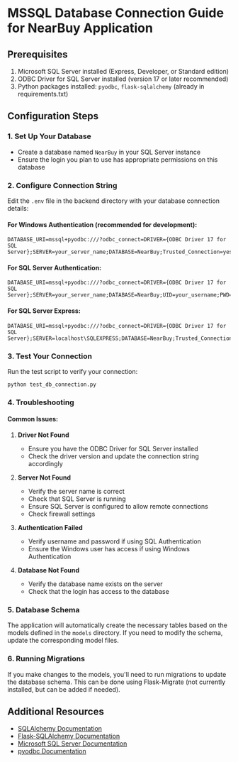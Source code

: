 # MSSQL Database Connection Guide for NearBuy Application

## Prerequisites

1. Microsoft SQL Server installed (Express, Developer, or Standard edition)
2. ODBC Driver for SQL Server installed (version 17 or later recommended)
3. Python packages installed: `pyodbc`, `flask-sqlalchemy` (already in requirements.txt)

## Configuration Steps

### 1. Set Up Your Database

- Create a database named `NearBuy` in your SQL Server instance
- Ensure the login you plan to use has appropriate permissions on this database

### 2. Configure Connection String

Edit the `.env` file in the backend directory with your database connection details:

#### For Windows Authentication (recommended for development):

```
DATABASE_URI=mssql+pyodbc:///?odbc_connect=DRIVER={ODBC Driver 17 for SQL Server};SERVER=your_server_name;DATABASE=NearBuy;Trusted_Connection=yes
```

#### For SQL Server Authentication:

```
DATABASE_URI=mssql+pyodbc:///?odbc_connect=DRIVER={ODBC Driver 17 for SQL Server};SERVER=your_server_name;DATABASE=NearBuy;UID=your_username;PWD=your_password
```

#### For SQL Server Express:

```
DATABASE_URI=mssql+pyodbc:///?odbc_connect=DRIVER={ODBC Driver 17 for SQL Server};SERVER=localhost\SQLEXPRESS;DATABASE=NearBuy;Trusted_Connection=yes
```

### 3. Test Your Connection

Run the test script to verify your connection:

```
python test_db_connection.py
```

### 4. Troubleshooting

#### Common Issues:

1. **Driver Not Found**
   - Ensure you have the ODBC Driver for SQL Server installed
   - Check the driver version and update the connection string accordingly

2. **Server Not Found**
   - Verify the server name is correct
   - Check that SQL Server is running
   - Ensure SQL Server is configured to allow remote connections
   - Check firewall settings

3. **Authentication Failed**
   - Verify username and password if using SQL Authentication
   - Ensure the Windows user has access if using Windows Authentication

4. **Database Not Found**
   - Verify the database name exists on the server
   - Check that the login has access to the database

### 5. Database Schema

The application will automatically create the necessary tables based on the models defined in the `models` directory. If you need to modify the schema, update the corresponding model files.

### 6. Running Migrations

If you make changes to the models, you'll need to run migrations to update the database schema. This can be done using Flask-Migrate (not currently installed, but can be added if needed).

## Additional Resources

- [SQLAlchemy Documentation](https://docs.sqlalchemy.org/)
- [Flask-SQLAlchemy Documentation](https://flask-sqlalchemy.palletsprojects.com/)
- [Microsoft SQL Server Documentation](https://docs.microsoft.com/en-us/sql/)
- [pyodbc Documentation](https://github.com/mkleehammer/pyodbc/wiki)